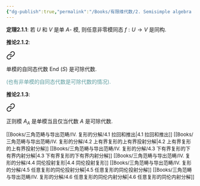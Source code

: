 ```yaml
---
{"dg-publish":true,"permalink":"/Books/有限维代数/2. Semisimple algebra 半单代数/2.1 舒尔引理/","dgPassFrontmatter":true,"created":"2024-08-11T20:35:33.339+08:00","updated":"2024-08-14T15:39:37.278+08:00"}
---
```


**定理2.1.1**: 若 $U$ 和 $V$ 是单 $A$- 模, 则任意非零模同态 $f:U\rightarrow V$ 是同构.

**推论2.1.2**: 
<div class="transclusion internal-embed is-loaded"><a class="markdown-embed-link" href="///#3ffc00" aria-label="Open link"><svg xmlns="http://www.w3.org/2000/svg" width="24" height="24" viewBox="0 0 24 24" fill="none" stroke="currentColor" stroke-width="2" stroke-linecap="round" stroke-linejoin="round" class="svg-icon lucide-link"><path d="M10 13a5 5 0 0 0 7.54.54l3-3a5 5 0 0 0-7.07-7.07l-1.72 1.71"></path><path d="M14 11a5 5 0 0 0-7.54-.54l-3 3a5 5 0 0 0 7.07 7.07l1.71-1.71"></path></svg></a><div class="markdown-embed">



单模的自同态代数 $\mathrm{End\ }(S)$ 是可除代数. 

</div></div>
<font color=CadetBlue>(也有非单模的自同态代数是可除代数的情况).</font>

**推论2.1.3**: 
<div class="transclusion internal-embed is-loaded"><a class="markdown-embed-link" href="///#4e30b9" aria-label="Open link"><svg xmlns="http://www.w3.org/2000/svg" width="24" height="24" viewBox="0 0 24 24" fill="none" stroke="currentColor" stroke-width="2" stroke-linecap="round" stroke-linejoin="round" class="svg-icon lucide-link"><path d="M10 13a5 5 0 0 0 7.54.54l3-3a5 5 0 0 0-7.07-7.07l-1.72 1.71"></path><path d="M14 11a5 5 0 0 0-7.54-.54l-3 3a5 5 0 0 0 7.07 7.07l1.71-1.71"></path></svg></a><div class="markdown-embed">



正则模 $A_A$ 是单模当且仅当代数 $A$ 是可除代数. 

</div></div>


<font size="2"> [[Books/三角范畴与导出范畴/Ⅳ. 复形的分解/4.1 拉回和推出\|4.1 拉回和推出]] </font>
<font size="2"> [[Books/三角范畴与导出范畴/Ⅳ. 复形的分解/4.2 上有界复形的上有界投射分解\|4.2 上有界复形的上有界投射分解]]  </font>
<font size="2"> [[Books/三角范畴与导出范畴/Ⅳ. 复形的分解/4.3 下有界复形的下有界内射分解\|4.3 下有界复形的下有界内射分解]] </font>
<font size="2"> [[Books/三角范畴与导出范畴/Ⅳ. 复形的分解/4.4 同伦投射复形\|4.4 同伦投射复形]]  </font>
<font size="2"> [[Books/三角范畴与导出范畴/Ⅳ. 复形的分解/4.5 任意复形的同伦投射分解\|4.5 任意复形的同伦投射分解]]  </font>
<font size="2"> [[Books/三角范畴与导出范畴/Ⅳ. 复形的分解/4.6 任意复形的同伦内射分解\|4.6 任意复形的同伦内射分解]]  </font>